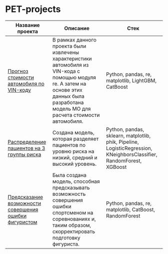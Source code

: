 # PET-projects


| Название проекта                                                  | Описание                                                                                                                                                                                                                                      | Стек                                                     |
|-------------------------------------------------------------------|-----------------------------------------------------------------------------------------------------------------------------------------------------------------------------------------------------------------------------------------------|----------------------------------------------------------|
| [Прогноз стоимости автомобиля по VIN-коду](car_price_predict_from_vin)                 | В рамках данного проекта были извлечены характеристики автомобиля из VIN-кода с помощью модуля re. А затем на основе этих данных была разработана модель МО для расчета стоимости автомобиля.                              | Python, pandas, re, matplotlib, LightGBM, CatBoost                   |
| [Распределение пациентов на 3 группы риска](maternal_health_risk)                 | Создана модель, которая разделяет пациентов по уровню риска на низкий, средний и высокий уровень.                              | Python, pandas, sklearn, matplotlib, phik, Pipeline, LogisticRegression, KNeighborsClassifier, RandomForest, XGBoost                   |
| [Предсказание возможности совершения ошибки фигуристом](sportsman_error_prediction)                 | Была создана модель, способная предсказывать возможность совершения ошибки спортсменом на соревнованиях и, таким образом, скорректировать подготовку фигуриста.                              | Python, pandas, re, matplotlib, CatBoost, RandomForest                   |
